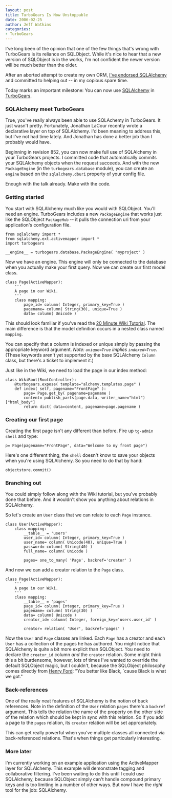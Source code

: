 ```yaml
---
layout: post
title: TurboGears Is Now Unstoppable
date: 2006-02-25
author: Jeff Watkins
categories:
- TurboGears
---
```


I've long been of the opinion that one of the few things that's wrong with TurboGears is its reliance on SQLObject. While it's nice to hear that a new version of SQLObject is in the works, I'm not confident the newer version will be much better than the older.

After an aborted attempt to create my own ORM, [I've endorsed SQLAlchemy](http://nerd.newburyportion.com/2005/12/not-invented-here) and committed to helping out -- in my copious spare time.

Today marks an important milestone: You can now use [SQLAlchemy](http://sqlalchemy.org) in [TurboGears](http://turbogears.org).

<!--more-->

### SQLAlchemy meet TurboGears

True, you've really always been able to use SQLAchemy in TurboGears. It just wasn't pretty. Fortunately, Jonathan LaCour recently wrote a declarative layer on top of SQLAlchemy. I'd been meaning to address this, but I've not had time lately. And Jonathan has done a better job than I probably would have.

Beginning in revision 852, you can now make full use of SQLAlchemy in your TurboGears projects. I committed code that automatically commits your SQLAlchemy objects when the request succeeds. And with the new `PackageEngine` (in the `turbogears.database` module), you can create an `engine` based on the `sqlalchemy.dburi` property of your config file.

Enough with the talk already. Make with the code.

### Getting started

You start with SQLAlchemy much like you would with SQLObject. You'll need an engine. TurboGears includes a new `PackageEngine` that works just like the SQLObject `PackageHub` -- it pulls the connection uri from your application's configuration file.

    from sqlalchemy import *
    from sqlalchemy.ext.activemapper import *
    import turbogears

    __engine__ = turbogears.database.PackageEngine( "myproject" )
    
Now we have an engine. This engine will only be connected to the database when you actually make your first query. Now we can create our first model class.

    class Page(ActiveMapper):
        '''
        A page in our Wiki.
        '''
        class mapping:
            page_id= column( Integer, primary_key=True )
            pagename= column( String(30), unique=True )
            data= column( Unicode )
        
This should look familiar if you've read the [20 Minute Wiki Tutorial](http://www.turbogears.org/docs/wiki20/). The main difference is that the model definition occurs in a nested class named `mapping`.

You can specify that a column is indexed or unique simply by passing the appropriate keyword argument. _Note: `unique=True` implies `indexed=True`_. (These keywords aren't yet supported by the base SQLAlchemy `Column` class, but there's a ticket to implement it.)

Just like in the Wiki, we need to load the page in our index method:

    class WikiRoot(RootController):
        @turbogears.expose( template="alchemy.templates.page" )
        def index( self, pagename="FrontPage" ):
            page= Page.get_by( pagename=pagename )
            content= publish_parts(page.data, writer_name="html")["html_body"]
            return dict( data=content, pagename=page.pagename )
            
### Creating our first page

Creating the first page isn't any different than before. Fire up `tg-admin shell` and type:

    p= Page(pagename="FrontPage", data="Welcome to my front page")
    
Here's one different thing, the `shell` doesn't know to save your objects when you're using SQLAlchemy. So you need to do that by hand:

    objectstore.commit()
    
### Branching out

You could simply follow along with the Wiki tutorial, but you've probably done that before. And it wouldn't show you anything about relations in SQLAlchemy.

So let's create an `User` class that we can relate to each `Page` instance.

    class User(ActiveMapper):
        class mapping:
            __table__ = 'users'
            user_id= column( Integer, primary_key=True )
            user_name= column( Unicode(40), unique=True )
            password= column( String(40) )
            full_name= column( Unicode )
            
            pages= one_to_many( 'Page', backref='creator' )
            
And now we can add a creator relation to the `Page` class.

    class Page(ActiveMapper):
        '''
        A page in our Wiki.
        '''
        class mapping:
            __table__ = 'pages'
            page_id= column( Integer, primary_key=True )
            pagename= column( String(30) )
            data= column( Unicode )
            creator_id= column( Integer, foreign_key='users.user_id' )
            
            creator= relation( 'User', backref='pages' )

Now the `User` and `Page` classes are linked. Each `Page` has a creator and each `User` has a collection of the pages he has authored. You might notice that SQLAlchemy is quite a bit more explicit than SQLObject. You need to declare the `creator_id` column _and_ the `creator` relation. Some might think this a bit burdensome, however, lots of times I've wanted to override the default SQLObject magic, but I couldn't, because the SQLObject philosophy comes directly from [Henry Ford](http://en.wikipedia.org/wiki/Henry_Ford): "You better like Black, `cause Black is what we got."

### Back-references

One of the really neat features of SQLAlchemy is the notion of back references. Note in the definition of the `User` relation `pages` there's a `backref` argument. This tells the relation the name of the property on the other side of the relation which should be kept in sync with this relation. So if you add a page to the `pages` relation, its `creator` relation will be set appropriately.

This can get really powerful when you've multiple classes all connected via back-referenced relations. That's when things get particularly interesting.

### More later

I'm currently working on an example application using the ActiveMapper layer for SQLAlchemy. This example will demonstrate tagging and collaborative filtering. I've been waiting to do this until I could use SQLAlchemy, because SQLObject simply can't handle compound primary keys and is too limiting in a number of other ways. But now I have the _right_ tool for the job: SQLAlchemy.
